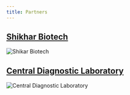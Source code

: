 ```yaml
---
title: Partners
---
```


## [Shikhar Biotech](https://www.shikharbiotech.com/)
![Shikar Biotech](/img/partners/shikhar-biotech-logo.png)

## [Central Diagnostic Laboratory](https://centraldiagnosticlabs.com/)
![Central Diagnostic Laboratory](/img/partners/cdl-logo.png)
